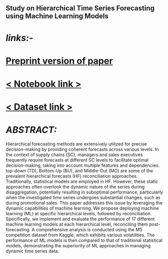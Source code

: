 ## Study on Hierarchical Time Series Forecasting using Machine Learning Models

# *links:-*

# [**Preprint version of paper**](http://dx.doi.org/10.21203/rs.3.rs-4991584/v1) 
# [**< Notebook link >**](https://www.kaggle.com/code/rudhirmahalik/hts-notebook) 
# [**< Dataset link >**](https://www.kaggle.com/competitions/m5-forecasting-accuracy/data)

 

# *ABSTRACT:*
Hierarchical forecasting methods are extensively utilized for precise decision-making by providing coherent forecasts across various levels. In the context of supply chains (SC), managers and sales executives frequently require forecasts at different SC levels to facilitate optimal decision-making, taking into account multiple features and dependencies. top-down (TD), Bottom-Up (BU), and Middle-Out (MO) are some of the prevalent hierarchical forecasts (HF) reconciliation approaches. Traditionally, statistical models are employed in HF. However, these static approaches often overlook the dynamic nature of the series during disaggregation, potentially resulting in suboptimal performance, particularly when the investigated time series undergoes substantial changes, such as during promotional sales.
This paper addresses this issue by leveraging the dynamic capabilities of machine learning. We propose deploying machine learning (ML) at specific hierarchical levels, followed by reconciliation. Specifically, we implement and evaluate the performance of 17 different machine learning models at each hierarchical level, reconciling them post-forecasting. A comprehensive analysis is conducted using the M5 competition dataset from Kaggle, which exhibits various volatilities. The performance of ML models is then compared to that of traditional statistical models, demonstrating the superiority of ML approaches in managing dynamic time series data.


